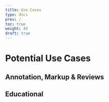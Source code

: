 ```yaml
---
title: Use Cases
type: docs
prev: /
toc: true
weight: 40
draft: true
---
```


# Potential Use Cases

##

## Annotation, Markup & Reviews

## Educational
